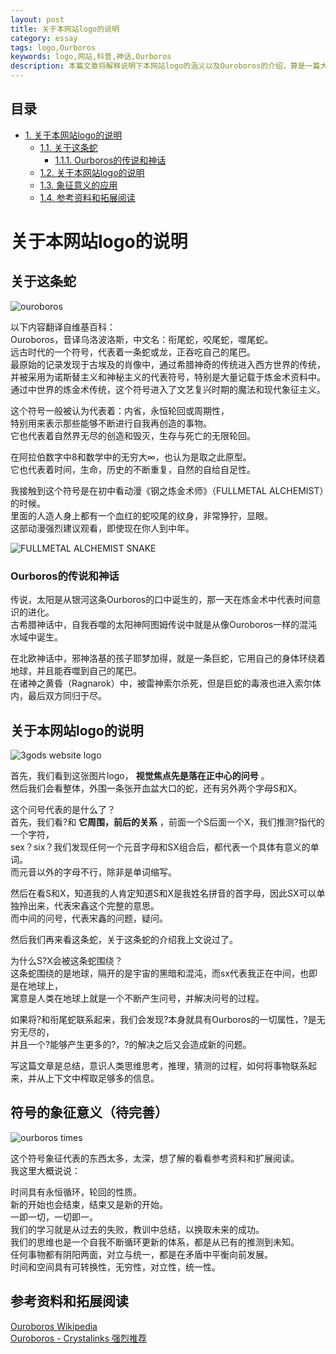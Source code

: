 ```yaml
---
layout: post
title: 关于本网站logo的说明
category: essay
tags: logo,Ourboros
keywords: logo,网站,科普,神话,Ourboros
description: 本篇文章将解释说明下本网站logo的涵义以及Ouroboros的介绍，算是一篇大众科普文。
---
```


<div id="table-of-contents">
<h2>目录</h2>
<div id="text-table-of-contents">
<ul>
<li><a href="#sec-1">1. 关于本网站logo的说明</a>
<ul>
<li><a href="#sec-1-1">1.1. 关于这条蛇</a>
<ul>
<li><a href="#sec-1-1-1">1.1.1. Ourboros的传说和神话</a></li>
</ul>
</li>
<li><a href="#sec-1-2">1.2. 关于本网站logo的说明</a></li>
<li><a href="#sec-1-3">1.3. 象征意义的应用</a></li>
<li><a href="#sec-1-4">1.4. 参考资料和拓展阅读</a></li>
</ul>
</li>
</ul>
</div>
</div>

# 关于本网站logo的说明<a id="sec-1" name="sec-1"></a>

## 关于这条蛇<a id="sec-1-1" name="sec-1-1"></a>

![ouroboros](http://img.3gods.com/ourboros-1.jpg)  


以下内容翻译自维基百科：  
Ouroboros，音译乌洛波洛斯，中文名：衔尾蛇，咬尾蛇，噬尾蛇。  
远古时代的一个符号，代表着一条蛇或龙，正吞吃自己的尾巴。  
最原始的记录发现于古埃及的肖像中，通过希腊神奇的传统进入西方世界的传统，  
并被采用为诺斯替主义和神秘主义的代表符号，特别是大量记载于炼金术资料中。  
通过中世界的炼金术传统，这个符号进入了文艺复兴时期的魔法和现代象征主义。  

这个符号一般被认为代表着：内省，永恒轮回或周期性，  
特别用来表示那些能够不断进行自我再创造的事物。  
它也代表着自然界无尽的创造和毁灭，生存与死亡的无限轮回。  

在阿拉伯数字中8和数学中的无穷大∞，也认为是取之此原型。  
它也代表着时间，生命，历史的不断重复，自然的自给自足性。  

我接触到这个符号是在初中看动漫《钢之炼金术师》（FULLMETAL ALCHEMIST）的时候。  
里面的人造人身上都有一个血红的蛇咬尾的纹身，非常狰狞，显眼。  
这部动漫强烈建议观看，即使现在你人到中年。  

![FULLMETAL ALCHEMIST SNAKE](http://img.3gods.com/ourboros-3.jpg)  

### Ourboros的传说和神话<a id="sec-1-1-1" name="sec-1-1-1"></a>

传说，太阳是从银河这条Ourboros的口中诞生的，那一天在炼金术中代表时间意识的进化。  
古希腊神话中，自我吞噬的太阳神阿图姆传说中就是从像Ouroboros一样的混沌水域中诞生。  

在北欧神话中，邪神洛基的孩子耶梦加得，就是一条巨蛇，它用自己的身体环绕着地球，并且能吞噬到自己的尾巴。  
在诸神之黄昏（Ragnarok）中，被雷神索尔杀死，但是巨蛇的毒液也进入索尔体内，最后双方同归于尽。  

## 关于本网站logo的说明<a id="sec-1-2" name="sec-1-2"></a>
![3gods website logo](http://img.3gods.com/ouroboros%20logo.jpg)

首先，我们看到这张图片logo， **视觉焦点先是落在正中心的问号** 。  
然后我们会看整体，外围一条张开血盆大口的蛇，还有另外两个字母S和X。  

这个问号代表的是什么了？  
首先，我们看?和 **它周围，前后的关系** ，前面一个S后面一个X，我们推测?指代的一个字符，  
sex？six？我们发现任何一个元音字母和SX组合后，都代表一个具体有意义的单词。  
而元音以外的字母不行，除非是单词缩写。  

然后在看S和X，知道我的人肯定知道S和X是我姓名拼音的首字母，因此SX可以单独拎出来，代表宋鑫这个完整的意思。  
而中间的问号，代表宋鑫的问题，疑问。  

然后我们再来看这条蛇，关于这条蛇的介绍我上文说过了。  

为什么S?X会被这条蛇围绕？  
这条蛇围绕的是地球，隔开的是宇宙的黑暗和混沌，而sx代表我正在中间，也即是在地球上，  
寓意是人类在地球上就是一个不断产生问号，并解决问号的过程。  

如果将?和衔尾蛇联系起来，我们会发现?本身就具有Ourboros的一切属性，?是无穷无尽的，  
并且一个?能够产生更多的?，?的解决之后又会造成新的问题。  

写这篇文章是总结，意识人类思维思考，推理，猜测的过程，如何将事物联系起来，并从上下文中榨取足够多的信息。  

## 符号的象征意义（待完善）<a id="sec-1-3" name="sec-1-3"></a>

![ourboros times](http://img.3gods.com/ourboros-4.jpg)

这个符号象征代表的东西太多，太深，想了解的看看参考资料和扩展阅读。  
我这里大概说说：  

时间具有永恒循环，轮回的性质。  
新的开始也会结束，结束又是新的开始。  
一即一切，一切即一。  
我们的学习就是从过去的失败，教训中总结，以换取未来的成功。  
我们的思维也是一个自我不断循环更新的体系，都是从已有的推测到未知。  
任何事物都有阴阳两面，对立与统一，都是在矛盾中平衡向前发展。  
时间和空间具有可转换性，无穷性，对立性，统一性。  

## 参考资料和拓展阅读<a id="sec-1-4" name="sec-1-4"></a>

[Ouroboros Wikipedia](https://en.wikipedia.org/wiki/Ouroboros)  
[Ouroboros - Crystalinks 强烈推荐](http://www.crystalinks.com/ouroboros.html)  
